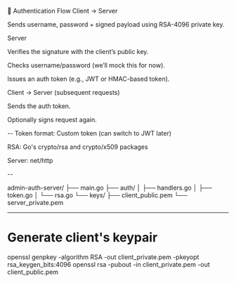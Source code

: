 🔐 Authentication Flow
Client → Server

Sends username, password + signed payload using RSA-4096 private key.

Server

Verifies the signature with the client’s public key.

Checks username/password (we’ll mock this for now).

Issues an auth token (e.g., JWT or HMAC-based token).

Client → Server (subsequent requests)

Sends the auth token.

Optionally signs request again.

--
Token format: Custom token (can switch to JWT later)

RSA: Go's crypto/rsa and crypto/x509 packages

Server: net/http

--

admin-auth-server/
├── main.go
├── auth/
│   ├── handlers.go
│   ├── token.go
│   └── rsa.go
└── keys/
    ├── client_public.pem
    └── server_private.pem

---
# Generate client's keypair
openssl genpkey -algorithm RSA -out client_private.pem -pkeyopt rsa_keygen_bits:4096
openssl rsa -pubout -in client_private.pem -out client_public.pem